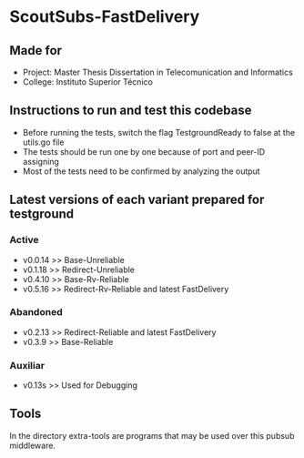 # ScoutSubs-FastDelivery
## Made for
- Project: Master Thesis Dissertation in Telecomunication and Informatics
- College: Instituto Superior Técnico

## Instructions to run and test this codebase
- Before running the tests, switch the flag TestgroundReady to false at the utils.go file
- The tests should be run one by one because of port and peer-ID assigning  
- Most of the tests need to be confirmed by analyzing the output

## Latest versions of each variant prepared for testground
### Active
- v0.0.14 >> Base-Unreliable
- v0.1.18 >> Redirect-Unreliable
- v0.4.10 >> Base-Rv-Reliable
- v0.5.16 >> Redirect-Rv-Reliable and latest FastDelivery

### Abandoned
- v0.2.13 >> Redirect-Reliable and latest FastDelivery
- v0.3.9  >> Base-Reliable

### Auxiliar
- v0.13s  >> Used for Debugging

## Tools
In the directory extra-tools are programs that may be used over this pubsub middleware.
